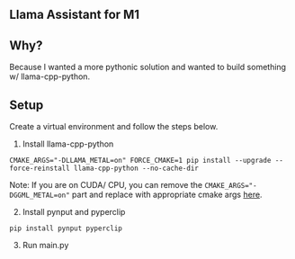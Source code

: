 ## Llama Assistant for M1

## Why?

Because I wanted a more pythonic solution and wanted to build something w/ llama-cpp-python.

## Setup

Create a virtual environment and follow the steps below.

1. Install llama-cpp-python

`CMAKE_ARGS="-DLLAMA_METAL=on" FORCE_CMAKE=1 pip install --upgrade --force-reinstall llama-cpp-python --no-cache-dir`

Note: If you are on CUDA/ CPU, you can remove the `CMAKE_ARGS="-DGGML_METAL=on"` part and  replace with appropriate cmake args [here](https://llama-cpp-python.readthedocs.io/en/latest/#supported-backends).

2. Install pynput and pyperclip

`pip install pynput pyperclip`

3. Run main.py

